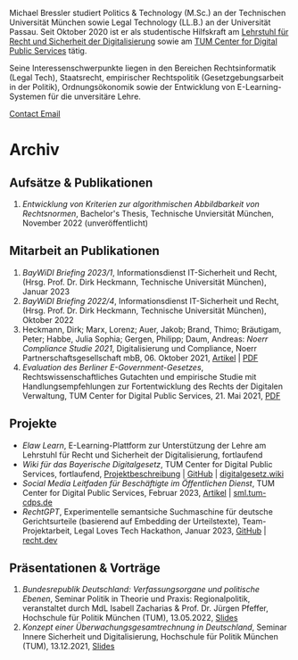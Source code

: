 Michael Bressler studiert Politics & Technology (M.Sc.) an der Technischen Universität München sowie Legal Technology (LL.B.) an der Universität Passau. Seit Oktober 2020 ist er als studentische Hilfskraft am [Lehrstuhl für Recht und Sicherheit der Digitalisierung](https://www.gov.sot.tum.de/elaw/startseite/) sowie am [TUM Center for Digital Public Services](https://tum-cdps.de/) tätig.

Seine Interessenschwerpunkte liegen in den Bereichen Rechtsinformatik (Legal Tech), Staatsrecht, empirischer Rechtspolitik (Gesetzgebungsarbeit in der Politik), Ordnungsökonomik sowie der Entwicklung von E-Learning-Systemen für die unversitäre Lehre.

[Contact Email](mailto:[email&#160;protected])


# Archiv

## Aufsätze & Publikationen

1. _Entwicklung von Kriterien zur algorithmischen Abbildbarkeit von Rechtsnormen_, Bachelor's Thesis, Technische Unviersität München, November 2022 (unveröffentlicht)

## Mitarbeit an Publikationen

1. _BayWiDI Briefing 2023/1_, Informationsdienst IT-Sicherheit und Recht, (Hrsg. Prof. Dr. Dirk Heckmann, Technische Universität München), Januar 2023
2. _BayWiDI Briefing 2022/4_, Informationsdienst IT-Sicherheit und Recht, (Hrsg. Prof. Dr. Dirk Heckmann, Technische Universität München), Oktober 2022
3. Heckmann, Dirk; Marx, Lorenz; Auer, Jakob; Brand, Thimo; Bräutigam, Peter; Habbe, Julia Sophia; Gergen, Philipp; Daum, Andreas: _Noerr Compliance Studie 2021_, Digitalisierung und Compliance, Noerr Partnerschaftsgesellschaft mbB, 06. Oktober 2021, [Artikel](https://www.noerr.com/de/newsroom/news/gemeinsame-studie-von-noerr-und-technischer-universitat-munchen) | [PDF](https://www.noerr.com/-/media/downloads/studien/2021/noerr_compliancestudie.pdf)
4. _Evaluation des Berliner E-Government-Gesetzes_, Rechtswissenschaftliches Gutachten und empirische Studie mit Handlungsempfehlungen zur Fortentwicklung des Rechts der Digitalen Verwaltung, TUM Center for Digital Public Services, 21. Mai 2021, [PDF](https://www.parlament-berlin.de/adosservice/18/Haupt/vorgang/h18-2765.E-v.pdf)

## Projekte

- _Elaw Learn_, E-Learning-Plattform zur Unterstützung der Lehre am Lehrstuhl für Recht und Sicherheit der Digitalisierung, fortlaufend
- _Wiki für das Bayerische Digitalgesetz_, TUM Center for Digital Public Services, fortlaufend, [Projektbeschreibung](https://www.tum-cdps.de/projekte/) | [GitHub](https://github.com/tum-elaw/BayDiG-wiki) | [digitalgesetz.wiki](https://digitalgesetz.wiki)
- _Social Media Leitfaden für Beschäftigte im Öffentlichen Dienst_, TUM Center for Digital Public Services, Februar 2023, [Artikel](https://www.hfp.tum.de/hfp/aktuelles/article/safer-internet-day-2023-tum-cdps-stellt-social-media-leitfaden-fuer-beschaeftigte-im-oeffentlichen-dienst-vor/) | [sml.tum-cdps.de](https://sml.tum-cdps.de)
- _RechtGPT_, Experimentelle semantsiche Suchmaschine für deutsche Gerichtsurteile (basierend auf Embedding der Urteilstexte), Team-Projektarbeit, Legal Loves Tech Hackathon, Januar 2023, [GitHub](https://github.com/mibressler/chat.recht.dev) | [recht.dev](https://recht.dev)

## Präsentationen & Vorträge

1. _Bundesrepublik Deutschland: Verfassungsorgane und politische Ebenen_, Seminar Politik in Theorie und Praxis: Regionalpolitik, veranstaltet durch MdL Isabell Zacharias & Prof. Dr. Jürgen Pfeffer, Hochschule für Politik München (TUM), 13.05.2022, [Slides](https://nbviewer.org/github/mibressler/website/blob/main/files/Verfassungsorgane.pdf)
2. _Konzept einer Überwachungsgesamtrechnung in Deutschland_, Seminar Innere Sicherheit und Digitalisierung, Hochschule für Politik München (TUM), 13.12.2021, [Slides](https://nbviewer.org/github/mibressler/website/blob/main/files/%C3%9Cberwachungsgesamtrechnung_Slides.pdf)
